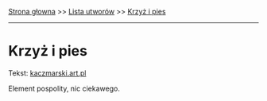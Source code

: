 [Strona głowna](../index.md) >> [Lista utworów](../list.md) >> [Krzyż i pies](232.md)

---

# Krzyż i pies

Tekst: [kaczmarski.art.pl](https://www.kaczmarski.art.pl/tworczosc/wiersze/krzyz-i-pies/)

Element pospolity, nic ciekawego.